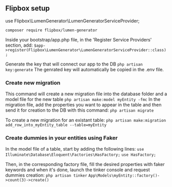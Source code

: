## Flipbox setup

use Flipbox\LumenGenerator\LumenGeneratorServiceProvider;

`composer require flipbox/lumen-generator`

Inside your bootstrap/app.php file, in the 'Register Service Providers' section, add:
`$app->register(Flipbox\LumenGenerator\LumenGeneratorServiceProvider::class);`

Generate the key that will connect our app to the DB
`php artisan key:generate`
The genrated key will automatically be copied in the .env file.

### Create new migration
This command will create a new migration file into the database folder and a model file for the new table
`php artisan make:model myEntity -fmc`
In the migration file, add the properties you want to appear in the table and then send it for creation to the DB with this command:
`php artisan migrate`


To create a new migration for an existant table:
`php artisan make:migration add_row_into_myEntity_table --table=myEntity`


### Create dummies in your entities using Faker
In the model file of a table, start by adding the following lines:
`use Illuminate\Database\Eloquent\Factories\HasFactory;`
`use HasFactory;`

Then, in the corresponding factory file, fill the desired properties with faker keywords and when it's done, launch the tinker console and request dummies creation:
`php artisan tinker`
`App\Models\myEntity::factory()->count(3)->create()`

